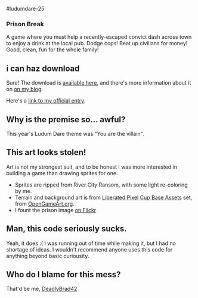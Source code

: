 #ludumdare-25
### Prison Break
A game where you must help a recently-escaped convict dash across town to enjoy a drink at the local pub. Dodge cops! Beat up civilians for money! Good, clean, fun for the whole family!

## i can haz download
Sure! The download is [available here](https://dl.dropbox.com/u/222742/PrisonBreak.zip), and there's more information about it on [on my blog](http://codemoosey.com/post/38209960309/finished-my-entry-for-ludum-dare-the-game-is).

Here's a [link to my official entry](http://www.ludumdare.com/compo/2012/12/17/finished-125/).

## Why is the premise so... awful?
This year's Ludum Dare theme was "You are the villain". 

## This art looks stolen!
Art is not my strongest suit, and to be honest I was more interested in building a game than drawing sprites for one.
* Sprites are ripped from River City Ransom, with some light re-coloring by me.
* Terrain and background art is from [Liberated Pixel Cup Base Assets](http://opengameart.org/content/liberated-pixel-cup-base-assets-sprites-map-tiles) set, from [OpenGameArt.org](http://opengameart.org).
* I fount the prison image [on Flickr](http://www.flickr.com/photos/41894165897@N01/2321458507)

## Man, this code seriously sucks.
Yeah, it does :( I was running out of time while making it, but I had no shortage of ideas. I wouldn't recommend anyone uses this code for anything beyond basic curiousity.

## Who do I blame for this mess?
That'd be me, [DeadlyBrad42](http://twitter.com/deadlybrad42)

